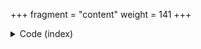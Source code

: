 +++
fragment = "content"
weight = 141
+++

<details><summary>Code (index)</summary>
```
+++
fragment = "items"
#disabled = false
date = "2017-10-04"
weight = 140
background = "secondary"

title = "Items Fragment with images"
subtitle= "Column based items with images"
#title_align = "left" # Default is center, can be left, right or center
+++

```
</details>

<details>
<summary>Code (subitem)</summary>
```
+++
weight = 10

[asset]
  image = "caddy.svg"
  url = "#"
+++

```
</details>
